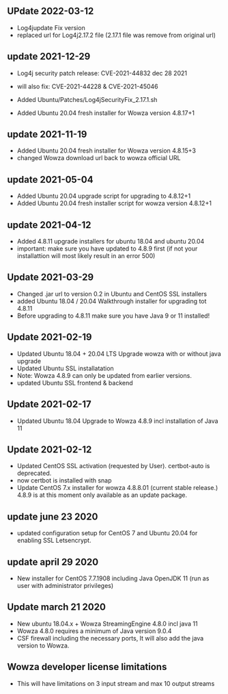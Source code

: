 
## UPdate 2022-03-12
* Log4jupdate Fix version
* replaced url for Log4j2.17.2 file (2.17.1 file was remove from original url)


## update 2021-12-29
* Log4j security patch release: CVE-2021-44832 dec 28 2021
* will also fix: CVE-2021-44228 & CVE-2021-45046
* Added Ubuntu/Patches/Log4jSecurityFix_2.17.1.sh

* Added Ubuntu 20.04 fresh installer for Wowza version 4.8.17+1

## update 2021-11-19
* Added Ubuntu 20.04 fresh installer for Wowza version 4.8.15+3
* changed Wowza download url back to wowza official URL

## update 2021-05-04
* Added Ubuntu 20.04 upgrade script for upgrading to 4.8.12+1
* Added Ubuntu 20.04 fresh installer script for wowza version 4.8.12+1

## update 2021-04-12
- Added 4.8.11 upgrade installers for ubuntu 18.04 and ubuntu 20.04
- important: make sure you have updated to 4.8.9 first (if not your installattion will most likely result in an error 500)

## Update 2021-03-29
- Changed .jar url to version 0.2 in Ubuntu and CentOS SSL installers
- added Ubuntu 18.04 / 20.04 Walkthrough installer for upgrading tot 4.8.11 
- Before upgrading to 4.8.11 make sure you have Java 9 or 11 installed!

## Update 2021-02-19
- Updated Ubuntu 18.04 + 20.04 LTS Upgrade wowza with or without java upgrade
- Updated Ubuntu SSL installatation
- Note: Wowza 4.8.9 can only be updated from earlier versions.
- updated Ubuntu SSL frontend & backend

## Update 2021-02-17
- Updated Ubuntu 18.04 Upgrade to Wowza 4.8.9 incl installation of Java 11

## Update 2021-02-12
- Updated CentOS SSL activation (requested by User). certbot-auto is deprecated.
- now certbot is installed with snap
- Update CentOS 7.x installer for wowza 4.8.8.01 (current stable release.) 4.8.9 is at this moment only available as an update package.


## update june 23 2020
- updated configuration setup for CentOS 7 and Ubuntu 20.04 for enabling SSL Letsencrypt.

## update april 29 2020
- New installer for CentOS 7.7.1908 including Java OpenJDK 11 (run as user with administrator privileges)


## Update march 21 2020
- New ubuntu 18.04.x + Wowza StreamingEngine 4.8.0 incl java 11
- Wowza 4.8.0 requires a minimum of Java version 9.0.4
- CSF firewall including the necessary ports, It will also add the java version to Wowza.

## Wowza developer license limitations
- This will have limitations on 3 input stream and max 10 output streams